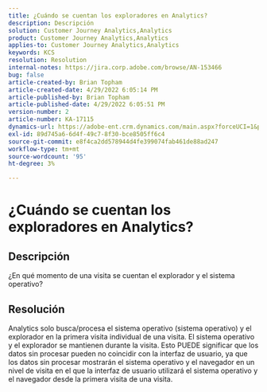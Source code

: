 ```yaml
---
title: ¿Cuándo se cuentan los exploradores en Analytics?
description: Descripción
solution: Customer Journey Analytics,Analytics
product: Customer Journey Analytics,Analytics
applies-to: Customer Journey Analytics,Analytics
keywords: KCS
resolution: Resolution
internal-notes: https://jira.corp.adobe.com/browse/AN-153466
bug: false
article-created-by: Brian Topham
article-created-date: 4/29/2022 6:05:14 PM
article-published-by: Brian Topham
article-published-date: 4/29/2022 6:05:51 PM
version-number: 2
article-number: KA-17115
dynamics-url: https://adobe-ent.crm.dynamics.com/main.aspx?forceUCI=1&pagetype=entityrecord&etn=knowledgearticle&id=fa54a4e6-e6c7-ec11-a7b6-0022480a10ee
exl-id: 89d745a6-6d4f-49c7-8f30-bce8505ff6c4
source-git-commit: e8f4ca2dd578944d4fe399074fab461de88ad247
workflow-type: tm+mt
source-wordcount: '95'
ht-degree: 3%

---
```


# ¿Cuándo se cuentan los exploradores en Analytics?

## Descripción


¿En qué momento de una visita se cuentan el explorador y el sistema operativo?


## Resolución


Analytics solo busca/procesa el sistema operativo (sistema operativo) y el explorador en la primera visita individual de una visita. El sistema operativo y el explorador se mantienen durante la visita. Esto PUEDE significar que los datos sin procesar pueden no coincidir con la interfaz de usuario, ya que los datos sin procesar mostrarán el sistema operativo y el navegador en un nivel de visita en el que la interfaz de usuario utilizará el sistema operativo y el navegador desde la primera visita de una visita.

